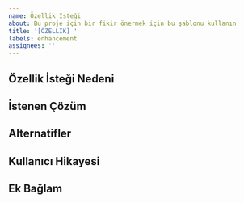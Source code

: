 ```yaml
---
name: Özellik İsteği
about: Bu proje için bir fikir önermek için bu şablonu kullanın
title: '[ÖZELLİK] '
labels: enhancement
assignees: ''
---
```


## Özellik İsteği Nedeni

<!-- İsteğiniz bir sorunla mı ilgili? Lütfen açıklayın. -->

## İstenen Çözüm

<!-- Ne olmasını istediğinizi açıklayın -->

## Alternatifler

<!-- Düşündüğünüz alternatif çözümleri veya özellikleri açıklayın -->

## Kullanıcı Hikayesi

<!-- Bu özelliğin nasıl kullanılacağını bir kullanıcı hikayesi olarak açıklayın -->
<!-- Örnek: "Bir kullanıcı olarak, [özellik] yapabilmek istiyorum, böylece [fayda]." -->

## Ek Bağlam

<!-- İstek hakkında başka bir bağlam veya ekran görüntüleri ekleyin -->